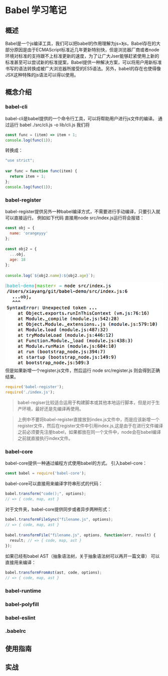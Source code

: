 # Babel 学习笔记

## 概述
Babel是一个js编译工具，我们可以把babel的作用理解为js=》js，Babel存在的大部分原因是由于ECMAScript标准近几年更新特别快，但是浏览器厂商或者node环境对标准的支持跟不上标准更新的速度，为了让广大Jser能够赶紧使用上新的标准甚至可以尝试新的标准提案，Babel提供一种解决方案，可以将用户用新标准书写的语法转换成被广大浏览器所接受的ES5语法。另外，babel的存在也使得像JSX这种特殊的js语法可以得以使用。
## 概念介绍
### babel-cli
babel-cli是babel提供的一个命令行工具，可以将帮助用户进行js文件的编译。
通过运行 babel ./src/cli.js -o lib/cli.js 我们将
```javascript
const func = (item) => item + 1;
console.log(func(1));
```
转换成：
```javascript
"use strict";

var func = function func(item) {
  return item + 1;
};
console.log(func(1));

```
### babel-register
babel-register提供另外一种babel编译方式，不需要进行手动编译，只要引入就可以直接运行。
例如如下代码 直接用node src/index.js运行将会报错：
```javascript
const obj = {
  name: 'orangeyyy'
};

const obj2 = {
  ...obj,
  age: 18
};

console.log(`${obj2.name}:${obj2.age}`);
```
![](./img/error1.png)
但是如果新增一个register.js文件，然后运行 node src/register.js 则会得到正确结果。
```javascript
require('babel-register');
require('./index.js');
```
> babel-regiser比较适合运用于构建脚本或其他本地运行脚本，但是对于生产环境，最好还是先编译再使用。

> 上例中不要将babel-register直接放到index.js文件中，而是应该新增一个register文件，然后在register文件中引用index.js,这是由于在进行文件编译之前必须要先注册babel，如果都放在同一个文件中，node会在babel编译之前就直接执行index文件。

### babel-core
babel-core提供一种通过编程方式使用babel的方式。
引入babel-core：
```javascript
const babel = require('babel-core');
```
babel-core可以直接用来编译字符串形式的代码：
```javascript
babel.transform("code();", options);
// => { code, map, ast }
```
对于文件夹，babel-core提供同步或者异步两种形式：

```javascript
babel.transformFileSync("filename.js", options);
// => { code, map, ast }

babel.transformFile("filename.js", options, function(err, result) {
  result; // => { code, map, ast }
});
```
如果已经有babel AST（抽象语法树，关于抽象语法树可以再开一篇文章） 可以直接用来编译：
```javascript
babel.transformFromAst(ast, code, options);
// => { code, map, ast }
```
### babel-runtime
### babel-polyfill
### babel-eslint
### .babelrc

## 使用指南

## 实战